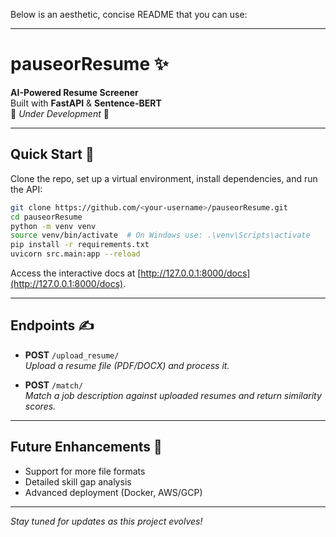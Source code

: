 Below is an aesthetic, concise README that you can use:

---

# pauseorResume ✨

**AI-Powered Resume Screener**  
Built with **FastAPI** & **Sentence-BERT**  
🚧 *Under Development* 🚧

---

## Quick Start 🚀

Clone the repo, set up a virtual environment, install dependencies, and run the API:

```bash
git clone https://github.com/<your-username>/pauseorResume.git
cd pauseorResume
python -m venv venv
source venv/bin/activate  # On Windows use: .\venv\Scripts\activate
pip install -r requirements.txt
uvicorn src.main:app --reload
```

Access the interactive docs at [http://127.0.0.1:8000/docs](http://127.0.0.1:8000/docs).

---

## Endpoints ✍️

- **POST** `/upload_resume/`  
  *Upload a resume file (PDF/DOCX) and process it.*

- **POST** `/match/`  
  *Match a job description against uploaded resumes and return similarity scores.*

---

## Future Enhancements 🔮

- Support for more file formats  
- Detailed skill gap analysis  
- Advanced deployment (Docker, AWS/GCP)

---

*Stay tuned for updates as this project evolves!*